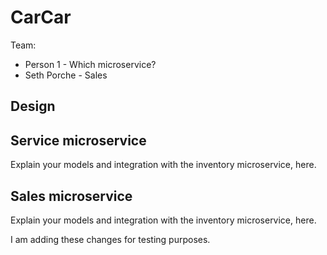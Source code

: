 # CarCar

Team:

* Person 1 - Which microservice?
* Seth Porche - Sales

## Design

## Service microservice

Explain your models and integration with the inventory
microservice, here.

## Sales microservice

Explain your models and integration with the inventory
microservice, here.


I am adding these changes for testing purposes.
